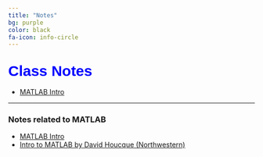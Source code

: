 ```yaml
---
title: "Notes"
bg: purple
color: black
fa-icon: info-circle
---
```


## **<span style="color:blue;font-family:'Titillium Web', sans-serif; font-size:30px;font-weight:Regular;"> Class Notes </span>**

- [MATLAB Intro]( myfiles/MATLAB_intro_final_version.pdf)


-------------

### Notes related to MATLAB

- [MATLAB Intro]( myfiles/MATLAB_intro_final_version.pdf)
- [Intro to MATLAB by David Houcque
(Northwestern)]( myfiles/matlab.pdf)
